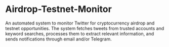 # Airdrop-Testnet-Monitor
An automated system to monitor Twitter for cryptocurrency airdrop and testnet opportunities. The system fetches tweets from trusted accounts and keyword searches, processes them to extract relevant information, and sends notifications through email and/or Telegram.
